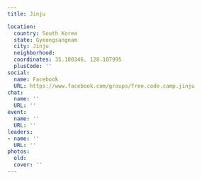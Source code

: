 ```yaml
---
title: Jinju

location:
  country: South Korea
  state: Gyeongsangnam
  city: Jinju
  neighborhood: 
  coordinates: 35.180346, 128.107995
  plusCode: ''
social:
  name: Facebook
  URL: https://www.facebook.com/groups/free.code.camp.jinju
chat:
  name: ''
  URL: ''
event:
  name: ''
  URL: ''
leaders:
- name: ''
  URL: ''
photos:
  old: 
  cover: ''
---
```

